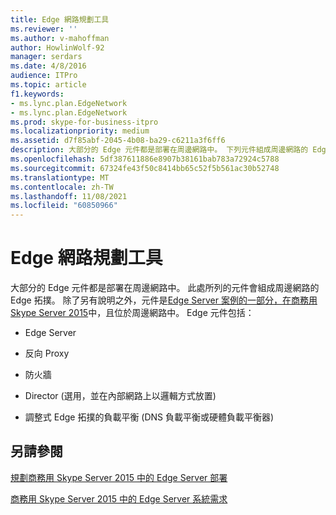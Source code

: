 ```yaml
---
title: Edge 網路規劃工具
ms.reviewer: ''
ms.author: v-mahoffman
author: HowlinWolf-92
manager: serdars
ms.date: 4/8/2016
audience: ITPro
ms.topic: article
f1.keywords:
- ms.lync.plan.EdgeNetwork
- ms.lync.plan.EdgeNetwork
ms.prod: skype-for-business-itpro
ms.localizationpriority: medium
ms.assetid: d7f85abf-2045-4b08-ba29-c6211a3f6ff6
description: 大部分的 Edge 元件都是部署在周邊網路中。 下列元件組成周邊網路的 Edge 拓撲。 除了另有說明之外，元件是 Edge Server 案例的一部分，在商務用 Skype Server 2015 中，且位於周邊網路中。 Edge 元件包括：
ms.openlocfilehash: 5df387611886e8907b38161bab783a72924c5788
ms.sourcegitcommit: 67324fe43f50c8414bb65c52f5b561ac30b52748
ms.translationtype: MT
ms.contentlocale: zh-TW
ms.lasthandoff: 11/08/2021
ms.locfileid: "60850966"
---
```

# <a name="edge-network-planning-tool"></a>Edge 網路規劃工具
 
大部分的 Edge 元件都是部署在周邊網路中。 此處所列的元件會組成周邊網路的 Edge 拓撲。 除了另有說明之外，元件是[Edge Server 案例的一部分，在商務用 Skype Server 2015](../../plan-your-deployment/edge-server-deployments/scenarios.md)中，且位於周邊網路中。 Edge 元件包括：
  
- Edge Server
    
- 反向 Proxy
    
- 防火牆
    
- Director (選用，並在內部網路上以邏輯方式放置) 
    
- 調整式 Edge 拓撲的負載平衡 (DNS 負載平衡或硬體負載平衡器)
    
## <a name="see-also"></a>另請參閱

[規劃商務用 Skype Server 2015 中的 Edge Server 部署](../../plan-your-deployment/edge-server-deployments/edge-server-deployments.md)
  
[商務用 Skype Server 2015 中的 Edge Server 系統需求](../../plan-your-deployment/edge-server-deployments/system-requirements.md)
